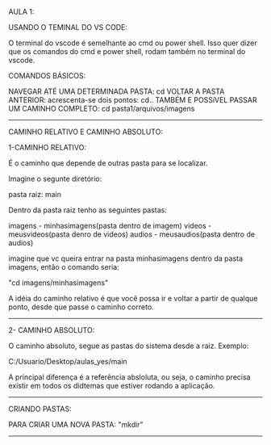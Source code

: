 AULA 1:

USANDO O TEMINAL DO VS CODE:

O terminal do vscode é semelhante ao cmd ou power shell.
Isso quer dizer que os comandos do cmd e power shell, rodam também no terminal do vscode.

COMANDOS BÁSICOS:

NAVEGAR ATÉ UMA DETERMINADA PASTA: cd
VOLTAR A PASTA ANTERIOR: acrescenta-se dois pontos: cd..
TAMBÉM E POSSíVEL PASSAR UM CAMINHO COMPLETO: cd pasta1/arquivos/imagens

----------------------------------------------------------------------

CAMINHO RELATIVO E CAMINHO ABSOLUTO:

1-CAMINHO RELATIVO:

É o caminho que depende de outras pasta para se localizar.

Imagine o segunte diretório:

pasta raiz: main

Dentro da pasta raiz tenho as seguintes pastas:

imagens - minhasimagens(pasta dentro de imagem)
videos - meusvideos(pasta denro de videos)
audios - meusaudios(pasta dentro de audios)

imagine que vc queira entrar na pasta minhasimagens dentro da pasta imagens, então o comando seria:

"cd imagens/minhasimagens"

A idéia do caminho relativo é que você possa ir e voltar a partir de qualque ponto, desde que passe o caminho correto.

----------------------------------------------------------------------

2- CAMINHO ABSOLUTO:

O caminho absoluto, segue as pastas do sistema desde a raiz. Exemplo:

C:/Usuario/Desktop/aulas_yes/main

A principal diferença é a referência absloluta, ou seja, o caminho precisa existir em todos os didtemas que estiver rodando a aplicação.

----------------------------------------------------------------------

CRIANDO PASTAS:

PARA CRIAR UMA NOVA PASTA: "mkdir"

----------------------------------------------------------------------